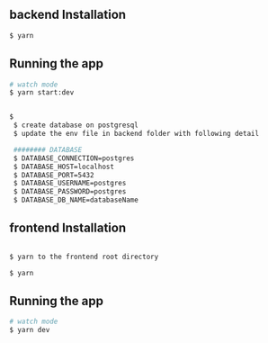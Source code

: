 ## backend Installation

```bash
$ yarn
```

## Running the app

```bash
# watch mode
$ yarn start:dev
```

```bash

$
 $ create database on postgresql
 $ update the env file in backend folder with following detail

 ######## DATABASE
 $ DATABASE_CONNECTION=postgres
 $ DATABASE_HOST=localhost
 $ DATABASE_PORT=5432
 $ DATABASE_USERNAME=postgres
 $ DATABASE_PASSWORD=postgres
 $ DATABASE_DB_NAME=databaseName
```

## frontend Installation

```bash

$ yarn to the frontend root directory

$ yarn

```

## Running the app

```bash
# watch mode
$ yarn dev
```

